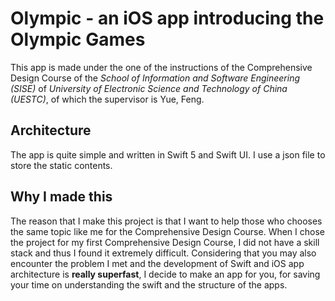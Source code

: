 # Olympic - an iOS app introducing the Olympic Games

This app is made under the one of the instructions of the Comprehensive Design Course of the *School of Information and Software Engineering (SISE)* of *University of Electronic Science and Technology of China (UESTC)*, of which the supervisor is Yue, Feng.

## Architecture

The app is quite simple and written in Swift 5 and Swift UI. I use a json file to store the static contents.

## Why I made this

The reason that I make this project is that I want to help those who chooses the same topic like me for the Comprehensive Design Course. When I chose the project for my first Comprehensive Design Course, I did not have a skill stack and thus I found it extremely difficult. Considering that you may also encounter the problem I met and the development of Swift and iOS app architecture is **really superfast**, I decide to make an app for you, for saving your time on understanding the swift and the structure of the apps.
